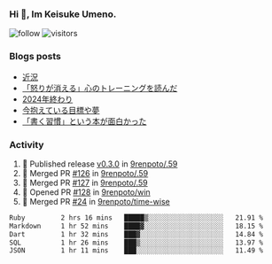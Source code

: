 ### Hi 👋, Im Keisuke Umeno.

<!--
**9renpoto/9renpoto** is a ✨ _special_ ✨ repository because its `README.md` (this file) appears on your GitHub profile.

Here are some ideas to get you started:

- 🔭 I’m currently working on ...
- 🌱 I’m currently learning ...
- 👯 I’m looking to collaborate on ...
- 🤔 I’m looking for help with ...
- 💬 Ask me about ...
- 📫 How to reach me: ...
- 😄 Pronouns: ...
- ⚡ Fun fact: ...
-->

![follow](https://img.shields.io/github/followers/9renpoto?label=Follow&style=social)
![visitors](https://komarev.com/ghpvc/?username=9renpoto&label=Profile%20views&color=0e75b6&style=flat)

### Blogs posts

<!-- BLOG-POST-LIST:START -->
- [近況](https://9renpoto.win/entry/2025/04/05/current_status)
- [「怒りが消える」心のトレーニングを読んだ](https://9renpoto.win/entry/2025/02/01/anger-management)
- [2024年終わり](https://9renpoto.win/entry/2024/12/31/2024-end)
- [今抱えている目標や夢](https://9renpoto.win/entry/2024/12/02/objective)
- [「書く習慣」という本が面白かった](https://9renpoto.win/entry/2024/11/11/leave_a_feeling_sad)
<!-- BLOG-POST-LIST:END -->

### Activity

<!--START_SECTION:activity-->
1. 🚀 Published release [v0.3.0](https://github.com/9renpoto/.59/releases/tag/v0.3.0) in [9renpoto/.59](https://github.com/9renpoto/.59)
2. 🎉 Merged PR [#126](https://github.com/9renpoto/.59/pull/126) in [9renpoto/.59](https://github.com/9renpoto/.59)
3. 🎉 Merged PR [#127](https://github.com/9renpoto/.59/pull/127) in [9renpoto/.59](https://github.com/9renpoto/.59)
4. 💪 Opened PR [#128](https://github.com/9renpoto/win/pull/128) in [9renpoto/win](https://github.com/9renpoto/win)
5. 🎉 Merged PR [#24](https://github.com/9renpoto/time-wise/pull/24) in [9renpoto/time-wise](https://github.com/9renpoto/time-wise)
<!--END_SECTION:activity-->

<!--START_SECTION:waka-->

```txt
Ruby         2 hrs 16 mins   █████▒░░░░░░░░░░░░░░░░░░░   21.91 %
Markdown     1 hr 52 mins    ████▓░░░░░░░░░░░░░░░░░░░░   18.15 %
Dart         1 hr 32 mins    ███▓░░░░░░░░░░░░░░░░░░░░░   14.84 %
SQL          1 hr 26 mins    ███▒░░░░░░░░░░░░░░░░░░░░░   13.97 %
JSON         1 hr 11 mins    ███░░░░░░░░░░░░░░░░░░░░░░   11.49 %
```

<!--END_SECTION:waka-->
